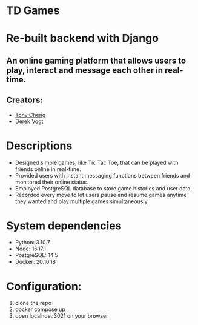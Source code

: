 # TD Games

# Re-built backend with Django

## An online gaming platform that allows users to play, interact and message each other in real-time.

## Creators:

- [Tony Cheng](https://github.com/TLCheng11)
- [Derek Vogt](https://github.com/derekvogt3)

# Descriptions
- Designed simple games, like Tic Tac Toe, that can be played with friends online in real-time.
- Provided users with instant messaging functions between friends and monitored their online status.
- Employed PostgreSQL database to store game histories and user data.
- Recorded every move to let users pause and resume games anytime they wanted and play multiple games simultaneously.

# System dependencies

- Python: 3.10.7
- Node: 16.17.1
- PostgreSQL: 14.5
- Docker: 20.10.18

# Configuration:
1. clone the repo
2. docker compose up
3. open localhost:3021 on your browser
